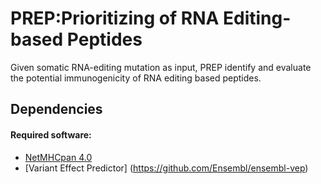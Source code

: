 # PREP:Prioritizing of RNA Editing-based Peptides

Given somatic RNA-editing mutation as input, PREP identify and evaluate the potential immunogenicity of RNA editing based peptides.


## Dependencies  

#### Required software:
* [NetMHCpan 4.0](http://www.cbs.dtu.dk/cgi-bin/nph-sw_request?netMHCpan)
* [Variant Effect Predictor] (https://github.com/Ensembl/ensembl-vep)

